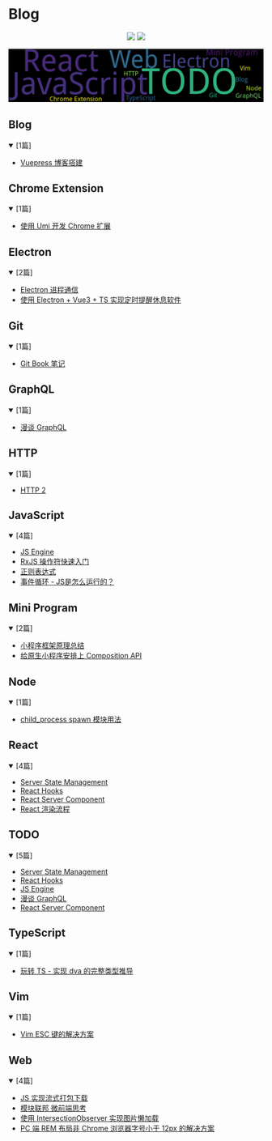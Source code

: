 
# Blog

<p align='center'>
    <img src="https://badgen.net/github/issues/lei4519/Blog"/>
    <img src="https://badgen.net/badge/last-commit/2024-03-25 14:42:36"/>
</p>
    
<summary>
    <img src="assets/wordcloud.png" title="词云" alt="词云">
</summary>

## Blog

<details open>
<summary>[1篇]</summary>

- [Vuepress 博客搭建](https://github.com/lei4519/Blog/issues/38) 


</details>
            
## Chrome Extension

<details open>
<summary>[1篇]</summary>

- [使用 Umi 开发 Chrome 扩展](https://github.com/lei4519/Blog/issues/37) 


</details>
            
## Electron

<details open>
<summary>[2篇]</summary>

- [Electron 进程通信](https://github.com/lei4519/Blog/issues/39) 
- [使用 Electron + Vue3 + TS 实现定时提醒休息软件](https://github.com/lei4519/Blog/issues/36) 


</details>
            
## Git

<details open>
<summary>[1篇]</summary>

- [Git Book 笔记](https://github.com/lei4519/Blog/issues/40) 


</details>
            
## GraphQL

<details open>
<summary>[1篇]</summary>

- [漫谈 GraphQL](https://github.com/lei4519/Blog/issues/56) 


</details>
            
## HTTP

<details open>
<summary>[1篇]</summary>

- [HTTP 2](https://github.com/lei4519/Blog/issues/41) 


</details>
            
## JavaScript

<details open>
<summary>[4篇]</summary>

- [JS Engine](https://github.com/lei4519/Blog/issues/57) 
- [RxJS 操作符快速入门](https://github.com/lei4519/Blog/issues/52) 
- [正则表达式](https://github.com/lei4519/Blog/issues/51) 
- [事件循环 - JS是怎么运行的？](https://github.com/lei4519/Blog/issues/47) 


</details>
            
## Mini Program

<details open>
<summary>[2篇]</summary>

- [小程序框架原理总结](https://github.com/lei4519/Blog/issues/43) 
- [给原生小程序安排上 Composition API](https://github.com/lei4519/Blog/issues/42) 


</details>
            
## Node

<details open>
<summary>[1篇]</summary>

- [child_process spawn 模块用法](https://github.com/lei4519/Blog/issues/44) 


</details>
            
## React

<details open>
<summary>[4篇]</summary>

- [Server State Management](https://github.com/lei4519/Blog/issues/59) 
- [React Hooks](https://github.com/lei4519/Blog/issues/58) 
- [React Server Component](https://github.com/lei4519/Blog/issues/55) 
- [React 渲染流程](https://github.com/lei4519/Blog/issues/50) 


</details>
            
## TODO

<details open>
<summary>[5篇]</summary>

- [Server State Management](https://github.com/lei4519/Blog/issues/59) 
- [React Hooks](https://github.com/lei4519/Blog/issues/58) 
- [JS Engine](https://github.com/lei4519/Blog/issues/57) 
- [漫谈 GraphQL](https://github.com/lei4519/Blog/issues/56) 
- [React Server Component](https://github.com/lei4519/Blog/issues/55) 


</details>
            
## TypeScript

<details open>
<summary>[1篇]</summary>

- [玩转 TS - 实现 dva 的完整类型推导](https://github.com/lei4519/Blog/issues/46) 


</details>
            
## Vim

<details open>
<summary>[1篇]</summary>

- [Vim ESC 键的解决方案](https://github.com/lei4519/Blog/issues/54) 


</details>
            
## Web

<details open>
<summary>[4篇]</summary>

- [JS 实现流式打包下载](https://github.com/lei4519/Blog/issues/53) 
- [模块联邦 微前端思考](https://github.com/lei4519/Blog/issues/49) 
- [使用 IntersectionObserver 实现图片懒加载](https://github.com/lei4519/Blog/issues/48) 
- [PC 端 REM 布局非 Chrome 浏览器字号小于 12px 的解决方案](https://github.com/lei4519/Blog/issues/45) 


</details>
            
